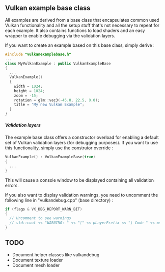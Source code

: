 ## Vulkan example base class
All examples are derived from a base class that encapsulates common used Vulkan functionality and all the setup stuff that's not necessary to repeat for each example. It also contains functions to load shaders and an easy wrapper to enable debugging via the validation layers.

If you want to create an example based on this base class, simply derive :

```cpp
#include "vulkanexamplebase.h"
...
class MyVulkanExample : public VulkanExampleBase
{
  ...
  VulkanExample()
  {
    width = 1024;
    height = 1024;
    zoom = -15;
    rotation = glm::vec3(-45.0, 22.5, 0.0);
    title = "My new Vulkan Example";
  }
}
```
##### Validation layers
The example base class offers a constructor overload for enabling a default set of Vulkan validation layers (for debugging purposes). If you want to use this functionality, simply use the construtor override :
```cpp
VulkanExample() : VulkanExampleBase(true)
{
  ...
}
```

This will cause a console window to be displayed containing all validation errors.

If you also want to display validation warnings, you need to uncomment the following line in "vulkandebug.cpp" (base directory) :

```cpp
if (flags & VK_DBG_REPORT_WARN_BIT)
{
  // Uncomment to see warnings
  // std::cout << "WARNING: " << "[" << pLayerPrefix << "] Code " << msgCode << " : " << pMsg << "\n";
}

```
## TODO
- Document helper classes like vulkandebug
- Document texture loader
- Document mesh loader
